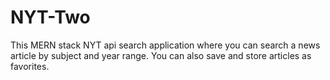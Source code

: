 # NYT-Two

 This MERN stack NYT api search application where you can search a news article by subject and year range. You can also save and store articles as favorites.             